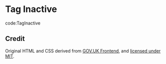 # Tag Inactive

code:TagInactive
## Credit
Original HTML and CSS derived from [GOV.UK Frontend](https://github.com/alphagov/govuk-frontend), and [licensed under MIT](https://github.com/alphagov/govuk-frontend/blob/master/LICENSE.txt).
